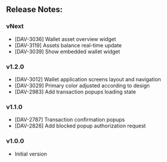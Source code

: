 ## Release Notes:

### vNext

- [DAV-3036] Wallet asset overview widget
- [DAV-3119] Assets balance real-time update
- [DAV-3039] Show embedded wallet widget

### v1.2.0

- [DAV-3012] Wallet application screens layout and navigation
- [DAV-3029] Primary color adjusted according to design
- [DAV-2983] Add transaction popups loading state

### v1.1.0

- [DAV-2787] Transaction confirmation popups
- [DAV-2826] Add blocked popup authorization request

### v1.0.0

- Initial version